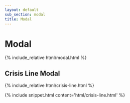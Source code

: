 ```yaml
---
layout: default
sub_section: modal
title: Modal
---
```


# Modal

<div class="site-c-showcase">
{% include_relative html/modal.html %}
</div>

## Crisis Line Modal
<div class="site-c-showcase">
  {% include_relative html/crisis-line.html %}
</div>

{% include snippet.html content='html/crisis-line.html' %}